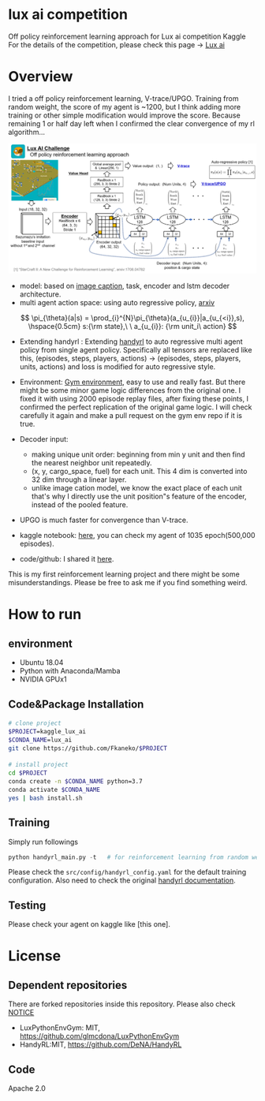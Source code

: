 # lux ai competition 
Off policy reinforcement learning approach for Lux ai competition Kaggle
For the details of the competition, please check this page -> [Lux ai](https://www.kaggle.com/c/lux-ai-2021/overview)

# Overview
I tried a off policy reinforcement learning, V-trace/UPGO.
Training from random weight, the score of my agent is ~1200, but
 I think adding more training or other simple modification would improve the score.
Because remaining 1 or half day left when I confirmed the clear convergence of my rl algorithm...

![model](./image/pipeline.png)

* model: based on [image caption](https://arxiv.org/abs/1707.07998), task, encoder and lstm decoder architecture.
* multi agent action space: using auto regressive policy, [arxiv](https://arxiv.org/abs/1708.04782)

$$
\pi_{\theta}(a|s) = \prod_{i}^{N}\pi_{\theta}(a_{u_{i}}|a_{u_{<i}},s), \hspace{0.5cm} s:{\rm state},\  \ a_{u_{i}}: {\rm unit_i\ action}
$$

* Extending handyrl : Extending [handyrl](https://github.com/DeNA/HandyRL) to auto regressive multi agent policy from single agent policy.
Specifically all tensors are replaced like this, (episodes, steps, players, actions) -> (episodes, steps, players, units, actions) and loss is modified for auto regressive style.

* Environment: [Gym environment](https://github.com/glmcdona/LuxPythonEnvGym), easy to use and really fast. But there might be some minor game logic differences from the original one. I fixed it with using 2000 episode replay files, after fixing these points, I confirmed the perfect replication of the original game logic. I will check carefully it again and make a pull request on the gym env repo if it is true.

* Decoder input: 
    * making unique unit order: beginning from min y unit and then find the nearest neighbor unit repeatedly.
    * (x, y, cargo_space, fuel) for each unit. This 4 dim is converted into 32 dim through a linear layer.
    * unlike image cation model, we know the exact place of each unit that's why I directly use the unit position"s feature of the encoder, instead of the pooled feature.
* UPGO is much faster for convergence than V-trace.
* kaggle notebook: [here](), you can check my agent of 1035 epoch(500,000 episodes).
* code/github: I shared it [here](https://github.com/Fkaneko/kaggle_lux_ai).

This is my first reinforcement learning project and there might be some misunderstandings. Please be free to ask me if you find something weird.

# How to run
## environment
* Ubuntu 18.04
* Python with Anaconda/Mamba
* NVIDIA GPUx1

## Code&Package Installation
```bash
# clone project
$PROJECT=kaggle_lux_ai
$CONDA_NAME=lux_ai
git clone https://github.com/Fkaneko/$PROJECT

# install project
cd $PROJECT
conda create -n $CONDA_NAME python=3.7
conda activate $CONDA_NAME
yes | bash install.sh
 ```
## Training
Simply run followings
```python
python handyrl_main.py -t   # for reinforcement learning from random weight
```
Please check the `src/config/handyrl_config.yaml` for the default training configuration.
Also need to check the original [handyrl documentation](https://github.com/DeNA/HandyRL).

## Testing
Please check your agent on kaggle like [this one].
<!-- ```python -->
<!-- python test_agents.py -->
<!-- ``` -->
<!-- Testing enviroment is done with gym env - stable baseline agent class. -->
<!-- Please check these class for run match. -->



# License
## Dependent repositories
There are forked repositories inside this repository. Please also check [NOTICE](./NOTICE)
* LuxPythonEnvGym: MIT, https://github.com/glmcdona/LuxPythonEnvGym
* HandyRL:MIT, https://github.com/DeNA/HandyRL

##  Code
Apache 2.0
